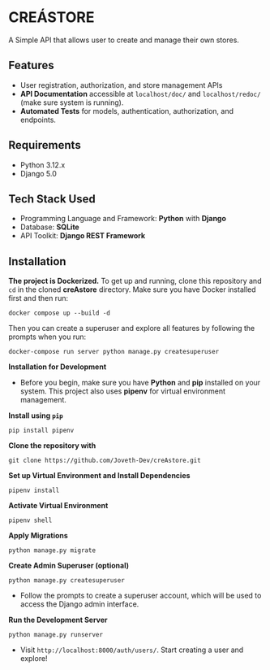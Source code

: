 # CREÁSTORE

A Simple API that allows user to create and manage their own stores.

## Features

- User registration, authorization, and store management APIs
- **API Documentation** accessible at `localhost/doc/` and `localhost/redoc/` (make sure system is running).
- **Automated Tests**  for models, authentication, authorization, and endpoints.

## Requirements
- Python 3.12.x
- Django 5.0

## Tech Stack Used
- Programming Language and Framework: **Python** with **Django**
- Database: **SQLite**
- API Toolkit: **Django REST Framework**

## Installation

**The project is Dockerized.** To get up and running, clone this repository and `cd` in the cloned **creAstore** directory. Make sure you have Docker installed first and then run:

    docker compose up --build -d

Then you can create a superuser and explore all features by following the prompts when you run:

    docker-compose run server python manage.py createsuperuser


**Installation for Development**
- Before you begin, make sure you have **Python** and **pip** installed on your system. This project also uses **pipenv** for virtual environment management.


**Install using `pip`**

    pip install pipenv


**Clone the repository with**

    git clone https://github.com/Joveth-Dev/creAstore.git


**Set up Virtual Environment and Install Dependencies**

    pipenv install


**Activate Virtual Environment**

    pipenv shell


**Apply Migrations**

    python manage.py migrate


**Create Admin Superuser (optional)**

    python manage.py createsuperuser
    
  - Follow the prompts to create a superuser account, which will be used to access the Django admin interface.
  

**Run the Development Server**

    python manage.py runserver

  - Visit `http://localhost:8000/auth/users/`. Start creating a user and explore!

